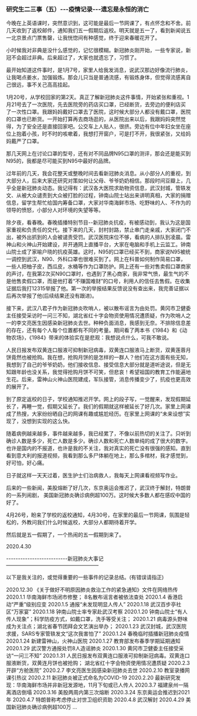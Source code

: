 ### 研究生二三事（五）---疫情记录---遗忘是永恒的消亡

今晚在上英语课时，突然意识到，这可能是最后一节网课了，有点怀念和不舍。前几天收到了返校邮件，通知我们五一假期后返校。明天就是五一了，看到新闻说五一北京景点门票售罄，让我恍惚间有种感觉，终于迎来春暖花开了。

小时候我对非典是没什么感觉的，记忆很模糊。新冠肺炎刚开始，一些专家说，新冠不会超过非典。后来超过了，大家也就遗忘了，习惯了。

最开始知道这件事时，是1月7号，家里人给我发消息，说武汉那边好像流行肺炎，让我喝点姜水，加强锻炼。那会儿只当是普通流感，有锻炼身体，但觉得流感离自己很远，事不关己高高挂起。

1月20号，从学校回家的第2天。真正了解新冠肺炎这件事情，开始紧张和重视。1月21号去了一次医院，先去医院旁的药店买口罩，已经断货，去旁边的便利店买了一次性口罩。我跟妈妈戴好口罩去了医院，这时候大部分人都没有戴口罩，医院的口罩也已断货。一开始打算再去商场逛的，从医院出来以后，我跟妈妈突然觉得，为了安全还是直接回家吧。公交车上人贴人，很挤。旁边有位中年妇女坐在座位上抱着小孩，时不时的咳嗽着，我想打开窗户，可是打不开，我很紧张，又给妈妈戴严了口罩。

那几天网上在讨论口罩的型号，还有对不同品牌N95口罩的测评，那会还是能买到N95的，我都是尽可能买到N95中最好的品牌。

过年前的几天，我会花整天或整晚时间去看新冠肺炎消息。从小部分人的重视，到大部分人，后来大家还研究对策如何让父母、爷爷奶奶相信。那段时间豆瓣上，几乎全是新冠肺炎动态。我记得有：武汉各大医院求助物资信息，武汉封城，管轶发文、从被大众谴责到大众被打脸的过程，钟南山院士站出来讲明真相，大家的捐赠信息，留学生帮忙给国内筹备口罩，大家对华南海鲜市场、吃野味的人、不作为的领导的愤怒，小部分人对环境的失望等等。

除夕夜，看春晚。春晚插播特别节目--新冠肺炎抗疫，有被感动到，我认为这是国家重视和负责任的交代。接下来的几天，封村封路，禁止串门走亲戚，大家闭门不出，被外出抓到的人会被谴责受罚。武汉医院床位不够，看病的人排队到凌晨。雷神山和火神山开始建设，并开通网上直播平台，大家在电脑和手机上云监工。钟南山院士成了家喻户晓的抗疫英雄。这时，N95的口罩已经买不到，商家说N95被统一调控到武汉，N90、外科口罩也很难买到了。网上在科普如何制作简易口罩，一些人把柚子皮，西瓜皮，水桶等作为口罩防护。网上还有一些对售卖假口罩商家的声讨，在我第2次买N90口罩时，也遇到了黑心商家，我非常气愤，最生气的不是他售卖假口罩，而是他打着“不赚国难财”的口号，利用人的信任去售假。在收集证据后我打12315举报了他。第一次的举报结果反馈说没有查出来，我完善证据以后再次举报了他(后续结果还没有跟进)。

接下来，武汉八君子作为新冠肺炎吹哨人，被以散布谣言为由处罚。黄冈市卫健委主任接受采访时一问三不知，湖北省红十字会物资使用情况遭质疑，作为吹哨人之一的李文亮医生因感染新冠肺炎去世。种种负面消息，我感到无奈。不排除信息差的存在，还有每个人每个位置都有不同的考量。期间看了两本书《1984》和《动物农场》，《1984》带来的体验实在是悲观：我想说点什么，可我不敢说。

人民日报发布双黄连口服液可抑制新冠病毒，双黄连口服液马上断货，双黄莲蓉月饼竟然也被抢购。我在想，抢购月饼的是怎样的一群人？他们在这方面有些无知，我想到了自己的爷爷奶奶，他们接收信息、接受信息大部分就是道听途说，但是无知跟年龄也没关系，我觉得抢购月饼不可笑，但悲哀！希望祖国的教育工作能遍地生花。后来，雷神山火神山医院建成，军队接管，消息传播变少了，抗疫也更高效的展开了。

到了原定返校的日子，学校通知推迟开学。网上的段子写，一觉醒来，发现假期延长了，再睡一觉，假期又延长了。我们的假期就这样被延长了好几次。家里上网课成了热搜，大家纷纷晒自己的网课有趣或尴尬经历。在家里上网课的“未来设想”实现了，没想到实现的这么快。

随着病例越来越多，事件越来越多，我已经累了，不像以前热切的关注了。只听到确诊人数是多少，死亡人数是多少。确诊人数和死亡人数单纯的成了很大的数字。也许是国内的不报道，也许是我的不关注，我对真实的死亡没有很强的感知。直到看到意大利的报道视频，我看到那么多尸体躺在地上，那么多棺材，我才感觉到，好可怕，好心痛。

日子就这样一天天过着，医生护士们治病救人，我每天上网课看视频写作业。

后来的一些新闻，美股熔断了好几次，东京奥运会推迟了，武汉终于解封，特朗普的一系列闹剧， 美国新冠肺炎确诊病例超100万。这时候大多数人都在感叹中国的好了。

4月26号，盼来了学校的返校通知，4月30号，在家里的最后一节网课，氛围是轻松的，外教问我们什么时候返校，大部分人都期待着开学。

然后就是五一假期了，一个热闹的五一假期到来了。

2020.4.30


--------------------------新冠肺炎大事记——————————————————

以下是我关注的，或觉得重要的一些事件的记录总结。(有错误请指正)

2020.12.30  《关于做好不明原因肺炎救治工作的紧急通知》文件在网络热传
2020.1.1  华南海鲜市场闭市修整； 8名散布谣言者被依法查处
2020.1.4  香港启动“严重”级别应变
2020.1.5  通报“未发现明显人传人”
2020.1.18  武汉百步亭社区“万家宴”
2020.1.18  钟南山院士率专家赴武汉考察
2020.1.20  钟南山院士“有人传人现象”；科学防疫方式，如戴口罩，洗手等受关注；
2020.1.21  病毒源头野味成为关注点；湖北省春节团拜会文艺演出举办；
2020.1.23  武汉封城，武汉医院求援，SARS专家管轶发文“这次我害怕了”
2020.1.24  春晚临时插播新冠肺炎疫情
2020.1.24  新建雷神山，火神山医院
2020.1.27  教育部发布春季学期延期通知
2020.1.29  武汉警方通报处罚8人造谣肺炎
2020.1.30  黄冈市卫健委主任接受采访“一问三不知”
2020.1.31  人民日报发布双黄连口服液可抑制新冠病毒。双黄连口服液断货，双黄连月饼也被抢购； 湖北省红十字会物资使用情况遭质疑
2020.2.3  开辟“方舱医院”
2020.2.7  李文亮医生因感染新冠肺炎去世
2020.2.10  教室录播网课引热议
2020.2.11  新冠肺炎被正式命名为COVID-19
2020.2.20  最新研究发现：华南海鲜市场并非新冠发源地，11月下旬或已人传人
2020.3.7  福建泉州一隔离酒店倒塌
2020.3.16  美股两周内第三次熔断
2020.3.24  东京奥运会推迟到2021年
2020.4.7  特朗普称考虑停止对世卫组织资助
2020.4.8  武汉解封
2020.4.29  美国新冠肺炎确诊病例超100万
...
